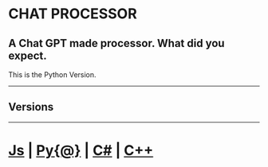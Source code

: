 # CHAT PROCESSOR
A Chat GPT made processor. What did you expect.
--
This is the Python Version.

---

## Versions

---

# [Js](https://github.com/Burritoooo/CHAT-PROCESSOR/tree/JS-Version) **|** [Py{@}](https://github.com/Burritoooo/CHAT-PROCESSOR/tree/Python-Version) **|** [C#](https://github.com/Burritoooo/CHAT-PROCESSOR/tree/C%23-Version) **|** [C++](https://github.com/Burritoooo/CHAT-PROCESSOR/tree/main)
